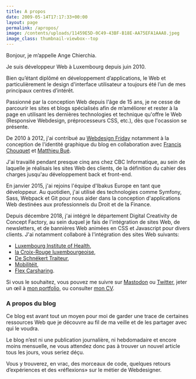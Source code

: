 ```yaml
---
title: A propos
date: 2009-05-14T17:17:33+00:00
layout: page
permalink: /apropos/
image: /contents/uploads/11459E5D-0C49-43BF-B18E-AA75EFA1AAA8.jpeg
image_class: thumbnail-viewbox--top
---
```

Bonjour, je m’appelle Ange Chierchia.

Je suis développeur Web à Luxembourg depuis <time id="js-career-start" datetime="2010-06-01T08:30:00">juin 2010</time>.

Bien qu’étant diplômé en développement d’applications, le Web et particulièrement le design d'interface utilisateur a toujours été l’un de mes principaux centres d’intérêt.

Passionné par la conception Web depuis l'âge de 15 ans, je ne cesse de parcourir les sites et blogs spécialisés afin de m&rsquo;améliorer et rester à la page en utilisant les dernières technologies et technique qu'offre le Web (Responsive Webdesign, préprocesseurs CSS, etc.), dès que l'ocassion se présente.

De 2010 à 2012, j'ai contribué au [Webdesign Friday](https://twitter.com/WDfriday) notamment à la conception de l'identité graphique du blog en collaboration avec [Francis Chouquet](http://fran6art.com "Francis Chouquet, webdesigner spécialiste WordPress") et [Matthieu Bué](http://twikito.com "Matthieu Bué, webdesigner expert SEO à Bordeaux").

J'ai travaillé pendant presque cinq ans chez CBC Informatique, au sein de laquelle je réalisais les sites Web des clients, de la définition du cahier des charges jusqu'au développement back et front-end.

En janvier 2015, j'ai rejoins l'équipe d'Ibakus Europe en tant que développeur. Au quotidien, j'ai utilisé des technologies comme Symfony, Sass, Webpack et Git pour nous aider dans la conception d'applications Web destinées aux professionnels du Droit et de la Finance.

Depuis décembre 2018, j'ai intégré le département Digital Creativity de Concept Factory, au sein duquel je fais de l'intégration de sites Web, de newsletters, et de bannières Web animées en CSS et Javascript pour divers clients. J'ai notamment collaboré à l'intégration des sites Web suivants:
* [Luxembourg Institute of Health](https://lih.lu), 
* [la Croix-Rouge luxembourgeoise](https://croix-rouge.lu), 
* [De Schnékert Traiteur](https://schnekert.lu), 
* [Mobilitéit](https://mobiliteit.lu), 
* [Flex Carsharing](https://flex.lu).

Si vous le souhaitez, vous pouvez me suivre sur [Mastodon](https://mastodon.social/@nighcrawl) ou [Twitter](https://twitter.com/nighcrawl), jeter un œil à [mon portfolio]({{site.baseurl}}/portfolio/ "Travaux"), ou consulter [mon CV]({{site.baseurl}}/cv/).

### A propos du blog

Ce blog est avant tout un moyen pour moi de garder une trace de certaines ressources Web que je découvre au fil de ma veille et de les partager avec qui le voudra.

Le blog n’est ni une publication journalière, ni hebdomadaire et encore moins mensuelle, ne vous attendez donc pas à trouver un nouvel article tous les jours, vous seriez déçu.

Vous y trouverez, en vrac, des morceaux de code, quelques retours d’expériences et des «réflexions» sur le métier de Webdesigner.
